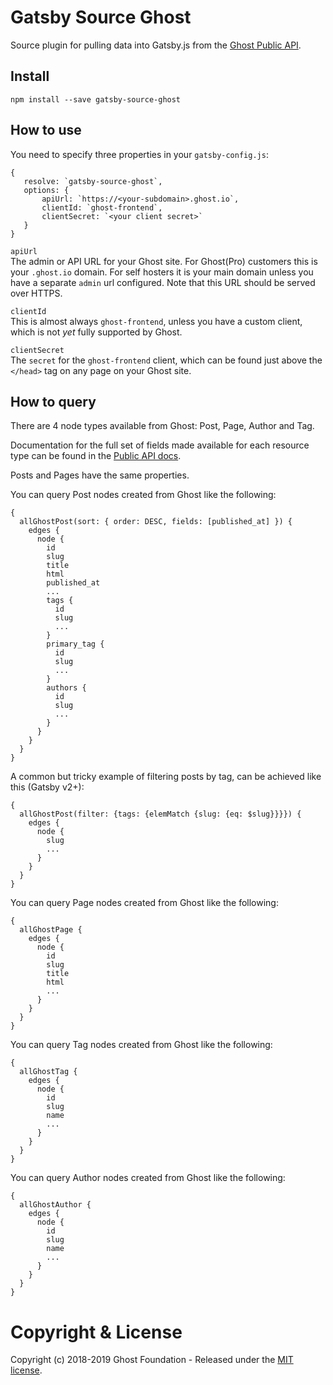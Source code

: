 # Gatsby Source Ghost

Source plugin for pulling data into Gatsby.js from the [Ghost Public API](https://api.ghost.org).

## Install

`npm install --save gatsby-source-ghost`

## How to use

You need to specify three properties in your `gatsby-config.js`:

```
{
   resolve: `gatsby-source-ghost`,
   options: {
       apiUrl: `https://<your-subdomain>.ghost.io`,
       clientId: `ghost-frontend`,
       clientSecret: `<your client secret>`
   }
}
```

`apiUrl`  
 The admin or API URL for your Ghost site. For Ghost(Pro) customers this is your `.ghost.io` domain. For self hosters it is your main domain unless you have a separate `admin` url configured. Note that this URL should be served over HTTPS.
 
`clientId`  
This is almost always `ghost-frontend`, unless you have a custom client, which is not _yet_ fully supported by Ghost.

`clientSecret`  
The `secret` for the `ghost-frontend` client, which can be found just above the `</head>` tag on any page on your Ghost site.


## How to query

There are 4 node types available from Ghost: Post, Page, Author and Tag.
                       
Documentation for the full set of fields made available for each resource type can be found in the [Public API docs](https://api.ghost.org/docs/post).
 
Posts and Pages have the same properties.

You can query Post nodes created from Ghost like the following:

```
{
  allGhostPost(sort: { order: DESC, fields: [published_at] }) {
    edges {
      node {
        id
        slug
        title
        html
        published_at
        ...
        tags {
          id
          slug
          ...
        }
        primary_tag {
          id
          slug
          ...
        }
        authors {
          id
          slug
          ...
        }       
      }
    }
  }
}
```

A common but tricky example of filtering posts by tag, can be achieved like this (Gatsby v2+):

```
{
  allGhostPost(filter: {tags: {elemMatch {slug: {eq: $slug}}}}) {
    edges {
      node {
        slug
        ...
      }
    }
  }
}
```

You can query Page nodes created from Ghost like the following:

```
{
  allGhostPage {
    edges {
      node {
        id
        slug
        title
        html
        ...
      }
    }
  }
}
```

You can query Tag nodes created from Ghost like the following:

```
{
  allGhostTag {
    edges {
      node {
        id
        slug
        name
        ...
      }
    }
  }
}
```

You can query Author nodes created from Ghost like the following:

```
{
  allGhostAuthor {
    edges {
      node {
        id
        slug
        name
        ...
      }
    }
  }
}
```



# Copyright & License

Copyright (c) 2018-2019 Ghost Foundation - Released under the [MIT license](LICENSE).
